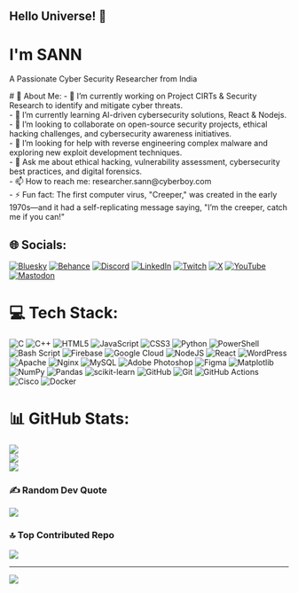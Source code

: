 ## Hello Universe! 👋

<!--
**cyberboy-sann/cyberboy-sann** is a ✨ _special_ ✨ repository because its `README.md` (this file) appears on your GitHub profile.

Here are some ideas to get you started:

- 🔭 I’m currently working on ...
- 🌱 I’m currently learning ...
- 👯 I’m looking to collaborate on ...
- 🤔 I’m looking for help with ...
- 💬 Ask me about ...
- 📫 How to reach me: ...
- 😄 Pronouns: ...
- ⚡ Fun fact: ...
-->

<h1>I'm  SANN</h1>
<p>A Passionate Cyber Security Researcher from India</p>
# 💫 About Me:
- 🔭 I’m currently working on Project CIRTs & Security Research to identify and mitigate cyber threats.<br>- 🌱 I’m currently learning AI-driven cybersecurity solutions, React & Nodejs.<br>- 👯 I’m looking to collaborate on open-source security projects, ethical hacking challenges, and cybersecurity awareness initiatives.<br>- 🤔 I’m looking for help with reverse engineering complex malware and exploring new exploit development techniques.<br>- 💬 Ask me about ethical hacking, vulnerability assessment, cybersecurity best practices, and digital forensics.<br>- 📫 How to reach me: researcher.sann@cyberboy.com<br>- ⚡ Fun fact: The first computer virus, "Creeper," was created in the early 1970s—and it had a self-replicating message saying, "I’m the creeper, catch me if you can!"


## 🌐 Socials:
[![Bluesky](https://img.shields.io/badge/bluesky-0285FF?style=for-the-badge&logo=bluesky&logoColor=%23FFFFFF)](https://bsky.app/profile/@cyberboysann) [![Behance](https://img.shields.io/badge/Behance-1769ff?logo=behance&logoColor=white)](https://behance.net/cyberboysann) [![Discord](https://img.shields.io/badge/Discord-%237289DA.svg?logo=discord&logoColor=white)](https://discord.gg/cyberboysann) [![LinkedIn](https://img.shields.io/badge/LinkedIn-%230077B5.svg?logo=linkedin&logoColor=white)](https://linkedin.com/in/cyberboysann) [![Twitch](https://img.shields.io/badge/Twitch-%239146FF.svg?logo=Twitch&logoColor=white)](https://twitch.tv/cyberboysann) [![X](https://img.shields.io/badge/X-black.svg?logo=X&logoColor=white)](https://x.com/cyberboysann) [![YouTube](https://img.shields.io/badge/YouTube-%23FF0000.svg?logo=YouTube&logoColor=white)](https://youtube.com/@cyberboysann) [![Mastodon](https://img.shields.io/badge/-MASTODON-%232B90D9?logo=mastodon&logoColor=white)](https://mastodon.social/@@cyberboysann) 

# 💻 Tech Stack:
![C](https://img.shields.io/badge/c-%2300599C.svg?style=for-the-badge&logo=c&logoColor=white) ![C++](https://img.shields.io/badge/c++-%2300599C.svg?style=for-the-badge&logo=c%2B%2B&logoColor=white) ![HTML5](https://img.shields.io/badge/html5-%23E34F26.svg?style=for-the-badge&logo=html5&logoColor=white) ![JavaScript](https://img.shields.io/badge/javascript-%23323330.svg?style=for-the-badge&logo=javascript&logoColor=%23F7DF1E) ![CSS3](https://img.shields.io/badge/css3-%231572B6.svg?style=for-the-badge&logo=css3&logoColor=white) ![Python](https://img.shields.io/badge/python-3670A0?style=for-the-badge&logo=python&logoColor=ffdd54) ![PowerShell](https://img.shields.io/badge/PowerShell-%235391FE.svg?style=for-the-badge&logo=powershell&logoColor=white) ![Bash Script](https://img.shields.io/badge/bash_script-%23121011.svg?style=for-the-badge&logo=gnu-bash&logoColor=white) ![Firebase](https://img.shields.io/badge/firebase-%23039BE5.svg?style=for-the-badge&logo=firebase) ![Google Cloud](https://img.shields.io/badge/GoogleCloud-%234285F4.svg?style=for-the-badge&logo=google-cloud&logoColor=white) ![NodeJS](https://img.shields.io/badge/node.js-6DA55F?style=for-the-badge&logo=node.js&logoColor=white) ![React](https://img.shields.io/badge/react-%2320232a.svg?style=for-the-badge&logo=react&logoColor=%2361DAFB) ![WordPress](https://img.shields.io/badge/WordPress-%23117AC9.svg?style=for-the-badge&logo=WordPress&logoColor=white) ![Apache](https://img.shields.io/badge/apache-%23D42029.svg?style=for-the-badge&logo=apache&logoColor=white) ![Nginx](https://img.shields.io/badge/nginx-%23009639.svg?style=for-the-badge&logo=nginx&logoColor=white) ![MySQL](https://img.shields.io/badge/mysql-4479A1.svg?style=for-the-badge&logo=mysql&logoColor=white) ![Adobe Photoshop](https://img.shields.io/badge/adobe%20photoshop-%2331A8FF.svg?style=for-the-badge&logo=adobe%20photoshop&logoColor=white) ![Figma](https://img.shields.io/badge/figma-%23F24E1E.svg?style=for-the-badge&logo=figma&logoColor=white) ![Matplotlib](https://img.shields.io/badge/Matplotlib-%23ffffff.svg?style=for-the-badge&logo=Matplotlib&logoColor=black) ![NumPy](https://img.shields.io/badge/numpy-%23013243.svg?style=for-the-badge&logo=numpy&logoColor=white) ![Pandas](https://img.shields.io/badge/pandas-%23150458.svg?style=for-the-badge&logo=pandas&logoColor=white) ![scikit-learn](https://img.shields.io/badge/scikit--learn-%23F7931E.svg?style=for-the-badge&logo=scikit-learn&logoColor=white) ![GitHub](https://img.shields.io/badge/github-%23121011.svg?style=for-the-badge&logo=github&logoColor=white) ![Git](https://img.shields.io/badge/git-%23F05033.svg?style=for-the-badge&logo=git&logoColor=white) ![GitHub Actions](https://img.shields.io/badge/github%20actions-%232671E5.svg?style=for-the-badge&logo=githubactions&logoColor=white) ![Cisco](https://img.shields.io/badge/cisco-%23049fd9.svg?style=for-the-badge&logo=cisco&logoColor=black) ![Docker](https://img.shields.io/badge/docker-%230db7ed.svg?style=for-the-badge&logo=docker&logoColor=white)
# 📊 GitHub Stats:
![](https://github-readme-stats.vercel.app/api?username=cyberboy-sann&theme=shadow_green&hide_border=false&include_all_commits=false&count_private=false)<br/>
![](https://nirzak-streak-stats.vercel.app/?user=cyberboy-sann&theme=shadow_green&hide_border=false)<br/>
![](https://github-readme-stats.vercel.app/api/top-langs/?username=cyberboy-sann&theme=shadow_green&hide_border=false&include_all_commits=false&count_private=false&layout=compact)

### ✍️ Random Dev Quote
![](https://quotes-github-readme.vercel.app/api?type=horizontal&theme=radical)

### 🔝 Top Contributed Repo
![](https://github-contributor-stats.vercel.app/api?username=cyberboy-sann&limit=5&theme=neon&combine_all_yearly_contributions=true)

---
[![](https://visitcount.itsvg.in/api?id=cyberboy-sann&icon=0&color=0)](https://visitcount.itsvg.in)

<!-- Proudly created with GPRM ( https://gprm.itsvg.in ) -->
